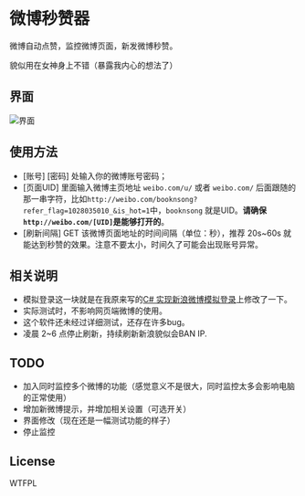 # 微博秒赞器
微博自动点赞，监控微博页面，新发微博秒赞。

貌似用在女神身上不错（暴露我内心的想法了）

## 界面
![界面](https://raw.githubusercontent.com/huiyadanli/WeiboMonitor/master/image/screenshot0.png)

## 使用方法
* [账号] [密码] 处输入你的微博账号密码；
* [页面UID] 里面输入微博主页地址 `weibo.com/u/` 或者 `weibo.com/` 后面跟随的那一串字符，比如`http://weibo.com/booknsong?refer_flag=1028035010_&is_hot=1`中，`booknsong` 就是UID。**请确保`http://weibo.com/[UID]`是能够打开的**。
* [刷新间隔] GET 该微博页面地址的时间间隔（单位：秒），推荐 20s~60s 就能达到秒赞的效果。注意不要太小，时间久了可能会出现账号异常。

## 相关说明
* 模拟登录这一块就是在我原来写的[C# 实现新浪微博模拟登录](https://github.com/huiyadanli/SinaLogin)上修改了一下。
* 实际测试时，不影响网页端微博的使用。
* 这个软件还未经过详细测试，还存在许多bug。
* 凌晨 2~6 点停止刷新，持续刷新新浪貌似会BAN IP.

## TODO
* 加入同时监控多个微博的功能（感觉意义不是很大，同时监控太多会影响电脑的正常使用）
* 增加新微博提示，并增加相关设置（可选开关）
* 界面修改（现在还是一幅测试功能的样子）
* 停止监控

## License
WTFPL